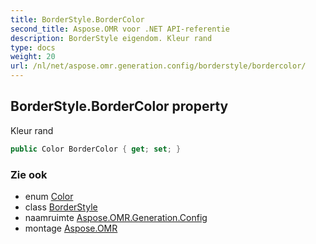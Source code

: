 ```yaml
---
title: BorderStyle.BorderColor
second_title: Aspose.OMR voor .NET API-referentie
description: BorderStyle eigendom. Kleur rand
type: docs
weight: 20
url: /nl/net/aspose.omr.generation.config/borderstyle/bordercolor/
---
```

## BorderStyle.BorderColor property

Kleur rand

```csharp
public Color BorderColor { get; set; }
```

### Zie ook

* enum [Color](../../../aspose.omr.generation/color/)
* class [BorderStyle](../)
* naamruimte [Aspose.OMR.Generation.Config](../../borderstyle/)
* montage [Aspose.OMR](../../../)



